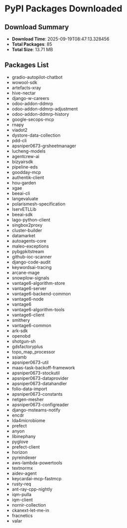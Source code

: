 # PyPI Packages Downloaded

## Download Summary
- **Download Time**: 2025-09-19T08:47:13.328456
- **Total Packages**: 85
- **Total Size**: 13.71 MB

## Packages List
- gradio-autopilot-chatbot
- wowool-sdk
- artefacts-xray
- hive-nectar
- django-w-careers
- odoo-addon-ddmrp
- odoo-addon-ddmrp-adjustment
- odoo-addon-ddmrp-history
- google-secops-mcp
- rnapy
- viadot2
- dystore-data-collection
- pdd-cli
- apsniper0673-grsheetmanager
- lucheng-models
- agentcrew-ai
- bizyairsdk
- pipeline-eds
- goodday-mcp
- authentik-client
- hou-garden
- xgae
- beeai-cli
- langevaluate
- polarismesh-specification
- IservETLLib
- beeai-sdk
- lago-python-client
- singbox2proxy
- cluster-builder
- datamarket
- autoagents-core
- maleo-exceptions
- pybgpkitstream
- github-ioc-scanner
- django-code-audit
- keywordsai-tracing
- arcane-mage
- snowplow-signals
- vantage6-algorithm-store
- vantage6-server
- vantage6-backend-common
- vantage6-node
- vantage6
- vantage6-algorithm-tools
- vantage6-client
- smithery
- vantage6-common
- ark-sdk
- openobd
- shotgun-sh
- gdsfactoryplus
- topo_map_processor
- ssiamb
- apsniper0673-util
- maas-task-backoff-framework
- apsniper0673-stockutil
- apsniper0673-dataprovider
- apsniper0673-datahandler
- folio-data-import
- apsniper0673-constants
- netgen-mesher
- apsniper0673-configreader
- django-msteams-notify
- encdr
- lda4microbiome
- prefect
- anyon
- libinephany
- pyglove
- prefect-client
- horizon
- pyreindexer
- aws-lambda-powertools
- textnormx
- aidev-agent
- keycardai-mcp-fastmcp
- rusty-req
- ant-ray-cpp-nightly
- iqm-pulla
- iqm-client
- nornir-collection
- ckanext-let-me-in
- fracnetics
- valar
